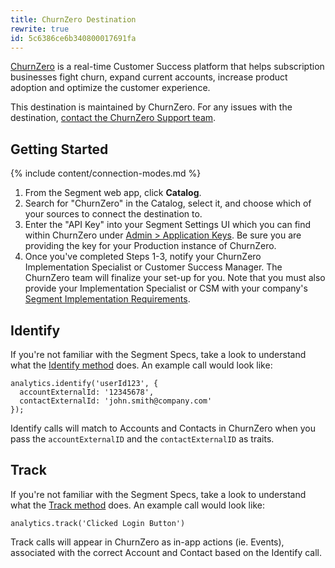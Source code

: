 ```yaml
---
title: ChurnZero Destination
rewrite: true
id: 5c6386ce6b340800017691fa
---
```

[ChurnZero](https://churnzero.net/) is a real-time Customer Success platform that helps subscription businesses fight churn, expand current accounts, increase product adoption and optimize the customer experience.

This destination is maintained by ChurnZero. For any issues with the destination, [contact the ChurnZero Support team](mailto:support@churnzero.net).

## Getting Started

{% include content/connection-modes.md %}

1. From the Segment web app, click **Catalog**.
2. Search for "ChurnZero" in the Catalog, select it, and choose which of your sources to connect the destination to.
3. Enter the "API Key" into your Segment Settings UI which you can find within ChurnZero under [Admin > Application Keys](https://app.churnzero.net/#/app/admin/applicationKeys). Be sure you are providing the key for your Production instance of ChurnZero.
4. Once you've completed Steps 1-3, notify your ChurnZero Implementation Specialist or Customer Success Manager. The ChurnZero team will finalize your set-up for you. Note that you must also provide your Implementation Specialist or CSM with your company's [Segment Implementation Requirements](https://churnzerohelp.zendesk.com/hc/en-us/articles/360022631452-Usage-Data-Segment-com-Destination).


## Identify

If you're not familiar with the Segment Specs, take a look to understand what the [Identify method](/docs/connections/spec/identify/) does. An example call would look like:

```
analytics.identify('userId123', {
  accountExternalId: '12345678',
  contactExternalId: 'john.smith@company.com'
});
```

Identify calls will match to Accounts and Contacts in ChurnZero when you pass the `accountExternalID` and the `contactExternalID` as traits.

## Track

If you're not familiar with the Segment Specs, take a look to understand what the [Track method](/docs/connections/spec/track/) does. An example call would look like:

```
analytics.track('Clicked Login Button')
```

Track calls will appear in ChurnZero as in-app actions (ie. Events), associated with the correct Account and Contact based on the Identify call.

